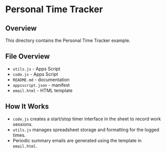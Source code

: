 # Personal Time Tracker

## Overview
This directory contains the Personal Time Tracker example.

## File Overview
- `utils.js` - Apps Script
- `code.js` - Apps Script
- `README.md` - documentation
- `appsscript.json` - manifest
- `email.html` - HTML template


## How It Works
- `code.js` creates a start/stop timer interface in the sheet to record work sessions.
- `utils.js` manages spreadsheet storage and formatting for the logged times.
- Periodic summary emails are generated using the template in `email.html`.
